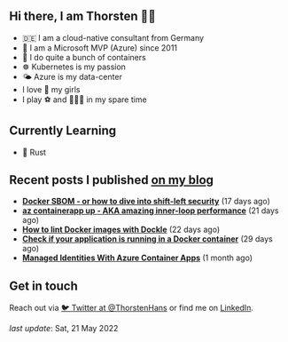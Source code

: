 ## Hi there, I am Thorsten 👋🏼

- 🇩🇪 I am a cloud-native consultant from Germany
- 🔷 I am a Microsoft MVP (Azure) since 2011
- 🐳 I do quite a bunch of containers
- ☸️ Kubernetes is my passion
- 🌤 Azure is my data-center
- I love 💞 my girls
- I play ⚽️ and 🏃🏻‍♂️ in my spare time

## Currently Learning

- 🦀 Rust

## Recent posts I published [on my blog](https://thorsten-hans.com)

- **[Docker SBOM - or how to dive into shift-left security](https://www.thorsten-hans.com/docker-sbom-dive-into-shift-left-security/)** (17 days ago)
- **[az containerapp up - AKA amazing inner-loop performance](https://www.thorsten-hans.com/az-containerapp-aka-amazing-loop-performance/)** (21 days ago)
- **[How to lint Docker images with Dockle](https://www.thorsten-hans.com/lint-docker-images-with-dockle/)** (22 days ago)
- **[Check if your application is running in a Docker container](https://www.thorsten-hans.com/check-if-application-is-running-in-docker-container/)** (29 days ago)
- **[Managed Identities With Azure Container Apps](https://www.thorsten-hans.com/managed-identities-with-azure-container-apps/)** (1 month ago)

## Get in touch

Reach out via [🐦 Twitter at @ThorstenHans](https://twitter.com/ThorstenHans) or find me on [LinkedIn](https://linkedin.com/in/ThorstenHans).

_last update_: Sat, 21 May 2022
